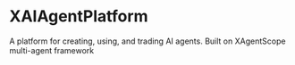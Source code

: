 # XAIAgentPlatform
A platform for creating, using, and trading AI agents. Built on XAgentScope multi-agent framework
